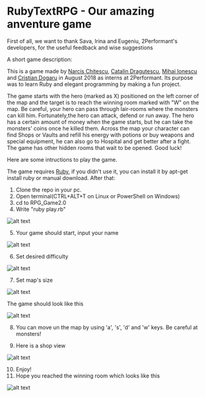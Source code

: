 # RubyTextRPG - Our amazing anventure game

First of all, we want to thank Sava, Irina and Eugeniu, 2Performant's developers, for the useful feedback and wise suggestions

A short game description: 

This is a game made by [Narcis Chitescu](https://github.com/narcisgiorgianchitescu), [Catalin Dragutescu](https://github.com/catalindrg), [Mihai Ionescu](https://github.com/Mihai23I) and [Cristian Dogaru](https://github.com/Versatyl) in August 2018 as interns at 2Performant. Its purpose was to learn Ruby and elegant programming by making a fun project.

The game starts with the hero (marked as X) positioned on the left corner of the map and the target is to reach the winning room marked with "W" on the map.
Be careful, your hero can pass through lair-rooms where the monsters can kill him. Fortunately,the hero can attack, defend or run away.
The hero has a certain amount of money when the game starts, but he can take the monsters' coins once he killed them.
Across the map your character can find Shops or Vaults and refill his energy with potions or buy weapons and special equipment, he can also go to Hospital and get better after a fight. 
The game has other hidden rooms that wait to be opened. Good luck! 

Here are some intructions to play the game.

The game requires [Ruby](https://www.ruby-lang.org/en/), if you didn't use it, you can install it by apt-get install ruby or manual download.
After that:

1. Clone the repo in your pc.
2. Open terminal(CTRL+ALT+T on Linux or PowerShell on Windows)
3. cd to RPG_Game2.0
4. Write "ruby play.rb" 

![alt text](https://github.com/narcisgiorgianchitescu/RPG_Game2.0/blob/master/utilities/photos/helper.png)

5. Your game should start, input your name 

![alt text](https://github.com/narcisgiorgianchitescu/RPG_Game2.0/blob/master/utilities/photos/name.png)

6. Set desired difficulty

![alt text](https://github.com/narcisgiorgianchitescu/RPG_Game2.0/blob/master/utilities/photos/diff.png)

7. Set map's size

![alt text](https://github.com/narcisgiorgianchitescu/RPG_Game2.0/blob/master/utilities/photos/mapsize.png )

The game should look like this 

![alt text](https://github.com/narcisgiorgianchitescu/RPG_Game2.0/blob/master/utilities/photos/gameview.png)

8. You can move un the map by using 'a', 's', 'd' and 'w' keys. Be careful at monsters! 

9. Here is a shop view

![alt text](https://github.com/narcisgiorgianchitescu/RPG_Game2.0/blob/master/utilities/photos/shop.png) 

10. Enjoy! 
11. Hope you reached the winning room which looks like this 

![alt text](https://github.com/narcisgiorgianchitescu/RPG_Game2.0/blob/master/utilities/photos/endgame.png) 
